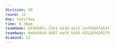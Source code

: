 ```yaml
---
division: U9
round: 12
day: Saturday
time: 8.30am
teamHome: b55658fc-27e1-4116-a113-2afd3b5fa53f
teamAway: 8e64d4c0-bb87-4af4-b105-d252d3429179
diamond: 12
---
```

